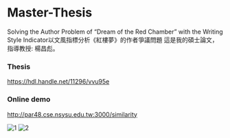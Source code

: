 # Master-Thesis
Solving the Author Problem of “Dream of the Red Chamber” with the Writing Style Indicator以文風指標分析《紅樓夢》的作者爭議問題
這是我的碩士論文，指導教授: 楊昌彪。

### Thesis
https://hdl.handle.net/11296/vvu95e

### Online demo 
http://par48.cse.nsysu.edu.tw:3000/similarity

![1](https://github.com/k66inthesky/Master-Thesis/assets/45890492/96098db8-aaf1-494c-a52d-bb79f250ce56)
![2](https://github.com/k66inthesky/Master-Thesis/assets/45890492/3e2564ec-973c-43da-8cbe-a1d2b1e3b645)
